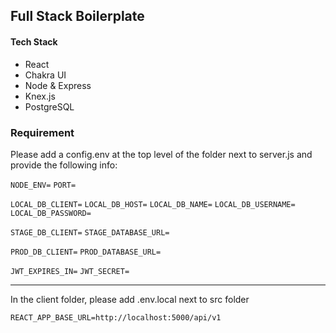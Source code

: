 ## Full Stack Boilerplate

#### Tech Stack

- React
- Chakra UI
- Node & Express
- Knex.js
- PostgreSQL

### Requirement

Please add a config.env at the top level of the folder next to server.js and provide the following info:

<code>NODE_ENV=</code>
<code>PORT=</code>

<code>LOCAL_DB_CLIENT=</code>
<code>LOCAL_DB_HOST=</code>
<code>LOCAL_DB_NAME=</code>
<code>LOCAL_DB_USERNAME=</code>
<code>LOCAL_DB_PASSWORD=</code>

<code>STAGE_DB_CLIENT=</code>
<code>STAGE_DATABASE_URL=</code>

<code>PROD_DB_CLIENT=</code>
<code>PROD_DATABASE_URL=</code>

<code>JWT_EXPIRES_IN=</code>
<code>JWT_SECRET=</code>

---

In the client folder, please add .env.local next to src folder

<code>REACT_APP_BASE_URL=http://localhost:5000/api/v1</code>
